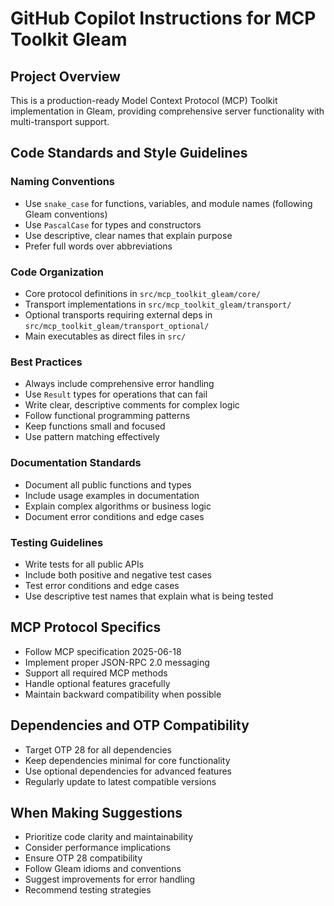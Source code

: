 # GitHub Copilot Instructions for MCP Toolkit Gleam

## Project Overview
This is a production-ready Model Context Protocol (MCP) Toolkit implementation in Gleam, providing comprehensive server functionality with multi-transport support.

## Code Standards and Style Guidelines

### Naming Conventions
- Use `snake_case` for functions, variables, and module names (following Gleam conventions)
- Use `PascalCase` for types and constructors
- Use descriptive, clear names that explain purpose
- Prefer full words over abbreviations

### Code Organization
- Core protocol definitions in `src/mcp_toolkit_gleam/core/`
- Transport implementations in `src/mcp_toolkit_gleam/transport/`
- Optional transports requiring external deps in `src/mcp_toolkit_gleam/transport_optional/`
- Main executables as direct files in `src/`

### Best Practices
- Always include comprehensive error handling
- Use `Result` types for operations that can fail
- Write clear, descriptive comments for complex logic
- Follow functional programming patterns
- Keep functions small and focused
- Use pattern matching effectively

### Documentation Standards
- Document all public functions and types
- Include usage examples in documentation
- Explain complex algorithms or business logic
- Document error conditions and edge cases

### Testing Guidelines
- Write tests for all public APIs
- Include both positive and negative test cases
- Test error conditions and edge cases
- Use descriptive test names that explain what is being tested

## MCP Protocol Specifics
- Follow MCP specification 2025-06-18
- Implement proper JSON-RPC 2.0 messaging
- Support all required MCP methods
- Handle optional features gracefully
- Maintain backward compatibility when possible

## Dependencies and OTP Compatibility
- Target OTP 28 for all dependencies
- Keep dependencies minimal for core functionality
- Use optional dependencies for advanced features
- Regularly update to latest compatible versions

## When Making Suggestions
- Prioritize code clarity and maintainability
- Consider performance implications
- Ensure OTP 28 compatibility
- Follow Gleam idioms and conventions
- Suggest improvements for error handling
- Recommend testing strategies